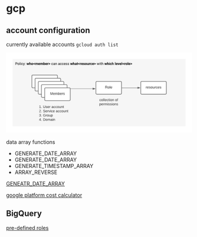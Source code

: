 # gcp

## account configuration

currently available accounts
`gcloud auth list`

![iam_policy](pics/iam_policy.png)

	
data array functions

- GENERATE_DATE_ARRAY
- GENERATE_DATE_ARRAY
- GENERATE_TIMESTAMP_ARRAY
- ARRAY_REVERSE

[GENEATR_DATE_ARRAY](https://cloud.google.com/bigquery/docs/reference/standard-sql/array_functions#generate_date_array)


[google platform cost calculator](https://cloud.google.com/products/calculator/)

## BigQuery

[pre-defined roles](https://cloud.google.com/bigquery/docs/access-control#bigquery)